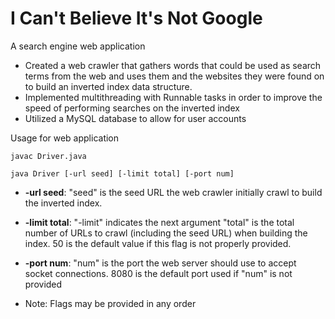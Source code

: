 # I Can't Believe It's Not Google

A search engine web application

* Created a web crawler that gathers words that could be used as search terms from the web and uses them and the websites they were found on to build an inverted index data structure.
* Implemented multithreading with Runnable tasks in order to improve the speed of performing searches on the inverted index
* Utilized a MySQL database to allow for user accounts

Usage for web application
```
javac Driver.java

java Driver [-url seed] [-limit total] [-port num]
```
* **-url seed**: "seed" is the seed URL the web crawler initially crawl to build the inverted index.
* **-limit total**: "-limit" indicates the next argument "total" is the total number of URLs to crawl (including the seed URL) when building the index. 50 is the default value if this flag is not properly provided.
* **-port num**: "num" is the port the web server should use to accept socket connections. 8080 is the default port used if "num" is not provided

* Note: Flags may be provided in any order
